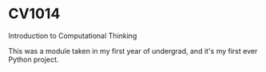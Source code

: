 # CV1014
Introduction to Computational Thinking


This was a module taken in my first year of undergrad, and it's my first ever Python project.
